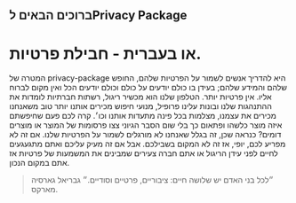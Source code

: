## ברוכים הבאים לPrivacy Package 
# או בעברית - חבילת פרטיות.

המטרה של privacy-package היא להדריך אנשים לשמור על הפרטיות  שלהם, החופש שלהם והמידע שלהם; בעידן בו כולם יודעים על כולם וכולם יודעים הכל ואין מקום לברוח אליו. אין פרטיות יותר. הטלפון שלנו הוא מכשיר ריגול, רשתות חברתיות לומדות את ההתנהגות שלנו ובונות עלינו פרופיל, מנועי חיפוש מכירים אותנו יותר טוב משאנחנו מכירים את עצמנו, מצלמות בכל פינה מתעדות אותנו וכו׳. קרה לכם פעם שחיפשתם איזה מוצר כלשהו ופתאום כך בלי שום הסבר הגיוני צצו פרסומות של המוצר או מוצרים דומים? כנראה שכן, זה בגלל שאנחנו לא מורגלים לשמור על הפרטיות שלנו. אם זה לא מפריע לכם, יופי, אז זה לא המקום בשבילכם. אבל אם זה מעיק עליכם ואתם מתגעגעים לחיים לפני עידן הריגול או אתם חברה צעירים שמבינים את המשמעות של פרטיות אז אתם במקום הנכון.

> ״לכל בני האדם יש שלושה חיים: ציבוריים, פרטיים וסודיים.״ גבריאל גארסיה מארקס.
 


